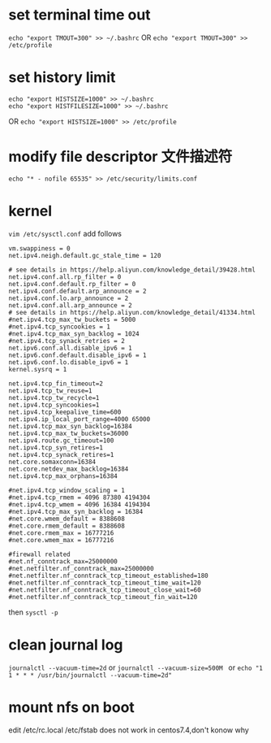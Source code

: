 # set terminal time out
`echo "export TMOUT=300" >> ~/.bashrc`
OR
`echo "export TMOUT=300" >> /etc/profile`

# set history limit
```
echo "export HISTSIZE=1000" >> ~/.bashrc
echo "export HISTFILESIZE=1000" >> ~/.bashrc
```
OR
`echo "export HISTSIZE=1000" >> /etc/profile`

# modify file descriptor 文件描述符
`echo "* - nofile 65535" >> /etc/security/limits.conf`

# kernel 
`vim /etc/sysctl.conf`
add follows
```
vm.swappiness = 0
net.ipv4.neigh.default.gc_stale_time = 120

# see details in https://help.aliyun.com/knowledge_detail/39428.html
net.ipv4.conf.all.rp_filter = 0
net.ipv4.conf.default.rp_filter = 0
net.ipv4.conf.default.arp_announce = 2
net.ipv4.conf.lo.arp_announce = 2
net.ipv4.conf.all.arp_announce = 2
# see details in https://help.aliyun.com/knowledge_detail/41334.html
#net.ipv4.tcp_max_tw_buckets = 5000
#net.ipv4.tcp_syncookies = 1
#net.ipv4.tcp_max_syn_backlog = 1024
#net.ipv4.tcp_synack_retries = 2
net.ipv6.conf.all.disable_ipv6 = 1
net.ipv6.conf.default.disable_ipv6 = 1
net.ipv6.conf.lo.disable_ipv6 = 1
kernel.sysrq = 1

net.ipv4.tcp_fin_timeout=2
net.ipv4.tcp_tw_reuse=1
net.ipv4.tcp_tw_recycle=1
net.ipv4.tcp_syncookies=1
net.ipv4.tcp_keepalive_time=600
net.ipv4.ip_local_port_range=4000 65000
net.ipv4.tcp_max_syn_backlog=16384
net.ipv4.tcp_max_tw_buckets=36000
net.ipv4.route.gc_timeout=100
net.ipv4.tcp_syn_retires=1
net.ipv4.tcp_synack_retires=1
net.core.somaxconn=16384
net.core.netdev_max_backlog=16384
net.ipv4.tcp_max_orphans=16384

#net.ipv4.tcp_window_scaling = 1
#net.ipv4.tcp_rmem = 4096 87380 4194304
#net.ipv4.tcp_wmem = 4096 16384 4194304
#net.ipv4.tcp_max_syn_backlog = 16384
#net.core.wmem_default = 8388608
#net.core.rmem_default = 8388608
#net.core.rmem_max = 16777216
#net.core.wmem_max = 16777216

#firewall related
#net.nf_conntrack_max=25000000
#net.netfilter.nf_conntrack_max=25000000
#net.netfilter.nf_conntrack_tcp_timeout_established=180
#net.netfilter.nf_conntrack_tcp_timeout_time_wait=120
#net.netfilter.nf_conntrack_tcp_timeout_close_wait=60
#net.netfilter.nf_conntrack_tcp_timeout_fin_wait=120
```
then
`sysctl -p`

# clean journal log
`journalctl --vacuum-time=2d`
or
`journalctl --vacuum-size=500M
`
or
`echo "1 1 * * * /usr/bin/journalctl --vacuum-time=2d"`

# mount nfs on boot
edit /etc/rc.local
/etc/fstab does not work in centos7.4,don't konow why
